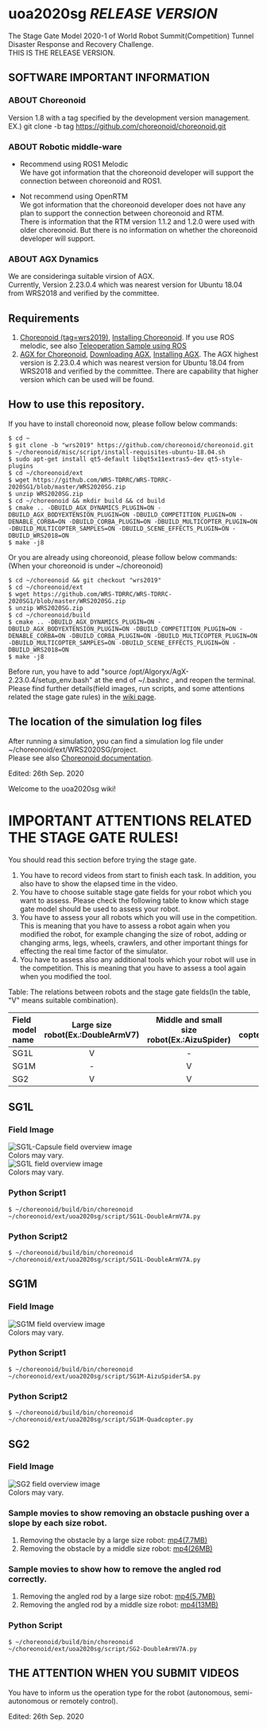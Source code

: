 # uoa2020sg  _RELEASE VERSION_  
The Stage Gate Model 2020-1 of World Robot Summit(Competition) Tunnel Disaster Response and Recovery Challenge.  
THIS IS THE RELEASE VERSION.  

## SOFTWARE IMPORTANT INFORMATION 
### ABOUT Choreonoid  
Version 1.8 with a tag specified by the development version management.  
EX.) git clone -b tag https://github.com/choreonoid/choreonoid.git  
  
### ABOUT Robotic middle-ware  
 * Recommend using ROS1 Melodic  
We have got information that the choreonoid developer will support the connection between choreonoid and ROS1.  
  
 * Not recommend using OpenRTM  
We got information that the choreonoid developer does not have any plan to support the connection between choreonoid and RTM.  
There is information that the RTM version 1.1.2 and 1.2.0 were used with older choreonoid. But there is no information on whether the choreonoid developer will support.  
  
### ABOUT AGX Dynamics  
We are consideringa suitable virsion of AGX.  
Currently, Version 2.23.0.4 which was nearest version for Ubuntu 18.04 from WRS2018 and verified by the committee.  
  

## Requirements  

  1. [Choreonoid (tag=wrs2019)](https://choreonoid.org/en/manuals/latest/index.html), [Installing Choreonoid](https://choreonoid.org/en/manuals/latest/install/build-ubuntu.html#development-version). If you use ROS melodic, see also [Teleoperation Sample using ROS](https://choreonoid.org/en/manuals/latest/wrs2018/teleoperation-ros.html)  
  2. [AGX for Choreonoid](https://choreonoid.org/en/manuals/latest/agxdynamics/index.html), [Downloading AGX](https://www.algoryx.se/download/?id=1887), [Installing AGX](https://www.algoryx.se/documentation/complete/agx/tags/latest/UserManual/source/installation.html#install-on-ubuntu-16-04). The AGX highest version is 2.23.0.4 which was nearest version for Ubuntu 18.04 from WRS2018 and verified by the committee. There are capability that higher version which can be used will be found.  

## How to use this repository.  
If you have to install choreonoid now, please follow below commands:  

    $ cd ~  
    $ git clone -b "wrs2019" https://github.com/choreonoid/choreonoid.git  
    $ ~/choreonoid/misc/script/install-requisites-ubuntu-18.04.sh  
    $ sudo apt-get install qt5-default libqt5x11extras5-dev qt5-style-plugins  
    $ cd ~/choreonoid/ext  
    $ wget https://github.com/WRS-TDRRC/WRS-TDRRC-2020SG1/blob/master/WRS2020SG.zip  
    $ unzip WRS2020SG.zip  
    $ cd ~/choreonoid && mkdir build && cd build  
    $ cmake .. -DBUILD_AGX_DYNAMICS_PLUGIN=ON -DBUILD_AGX_BODYEXTENSION_PLUGIN=ON -DBUILD_COMPETITION_PLUGIN=ON -DENABLE_CORBA=ON -DBUILD_CORBA_PLUGIN=ON -DBUILD_MULTICOPTER_PLUGIN=ON -DBUILD_MULTICOPTER_SAMPLES=ON -DBUILD_SCENE_EFFECTS_PLUGIN=ON -DBUILD_WRS2018=ON  
    $ make -j8  
  
Or you are already using choreonoid, please follow below commands:  
(When your choreonoid is under ~/choreonoid)  

    $ cd ~/choreonoid && git checkout "wrs2019"
    $ cd ~/choreonoid/ext  
    $ wget https://github.com/WRS-TDRRC/WRS-TDRRC-2020SG1/blob/master/WRS2020SG.zip  
    $ unzip WRS2020SG.zip  
    $ cd ~/choreonoid/build  
    $ cmake .. -DBUILD_AGX_DYNAMICS_PLUGIN=ON -DBUILD_AGX_BODYEXTENSION_PLUGIN=ON -DBUILD_COMPETITION_PLUGIN=ON -DENABLE_CORBA=ON -DBUILD_CORBA_PLUGIN=ON -DBUILD_MULTICOPTER_PLUGIN=ON -DBUILD_MULTICOPTER_SAMPLES=ON -DBUILD_SCENE_EFFECTS_PLUGIN=ON -DBUILD_WRS2018=ON  
    $ make -j8  

Before run, you have to add "source /opt/Algoryx/AgX-2.23.0.4/setup_env.bash" at the end of ~/.bashrc , and reopen the terminal.  
Please find further details(field images, run scripts, and some attentions related the stage gate rules) in the [wiki page](https://github.com/WRS-TDRRC/WRS-TDRRC-2020SG1/wiki).  

## The location of the simulation log files  
After running a simulation, you can find a simulation log file under ~/choreonoid/ext/WRS2020SG/project.  
Please see also [Choreonoid documentation](https://choreonoid.org/en/manuals/1.7/simulation/execution-and-playback.html).  

Edited: 26th Sep. 2020


Welcome to the uoa2020sg wiki!

# IMPORTANT ATTENTIONS RELATED THE STAGE GATE RULES!  
You should read this section before trying the stage gate.  
1. You have to record videos from start to finish each task. In addition, you also have to show the elapsed time in the video.
2. You have to choose suitable stage gate fields for your robot which you want to assess. Please check the following table to know which stage gate model should be used to assess your robot.  
3. You have to assess your all robots which you will use in the competition. This is meaning that you have to assess a robot again when you modified the robot, for example changing the size of robot, adding or changing arms, legs, wheels, crawlers, and other important things for effecting the real time factor of the simulator.   
4. You have to assess also any additional tools which your robot will use in the competition. This is meaning that you have to assess a tool again when you modified the tool.  

Table: The relations between robots and the stage gate fields(In the table, "V" means suitable combination).  

| Field model name | Large size robot(Ex.:DoubleArmV7) | Middle and small size robot(Ex.:AizuSpider) | Multi-copter(Ex.:Quadcopter) |  
| :-   | :-:  | :-:  | :-:  |
| SG1L |  V   |  -   |  -   |
| SG1M |  -   |  V   |  V   |
| SG2  |  V   |  V   |  -   |

## SG1L  
### Field Image  
![SG1L-Capsule field overview image](wiki/img/SG1L-Capsule-WholeView.png)  
Colors may vary.  
![SG1L field overview image](wiki/img/SG1L-WholeView.png)  
Colors may vary.  

### Python Script1  
    $ ~/choreonoid/build/bin/choreonoid ~/choreonoid/ext/uoa2020sg/script/SG1L-DoubleArmV7A.py  

### Python Script2  
    $ ~/choreonoid/build/bin/choreonoid ~/choreonoid/ext/uoa2020sg/script/SG1L-DoubleArmV7A.py  

## SG1M  
### Field Image  
![SG1M field overview image](wiki/img/SG1M-WholeView.png)  
Colors may vary.  

### Python Script1  
    $ ~/choreonoid/build/bin/choreonoid ~/choreonoid/ext/uoa2020sg/script/SG1M-AizuSpiderSA.py  

### Python Script2  
    $ ~/choreonoid/build/bin/choreonoid ~/choreonoid/ext/uoa2020sg/script/SG1M-Quadcopter.py  

## SG2  
### Field Image  
![SG2 field overview image](wiki/img/SG2-WholeView.png)  
Colors may vary.  

### Sample movies to show removing an obstacle pushing over a slope by each size robot.  
1. Removing the obstacle by a large size robot: [mp4(7.7MB)](wiki/img/SG2-RemovingObstacle-LargeRobot.mp4)
2. Removing the obstacle by a middle size robot: [mp4(26MB)](wiki/img/SG2-RemovingObstacle-MiddleRobot.mp4)

### Sample movies to show how to remove the angled rod correctly.  
1. Removing the angled rod by a large size robot: [mp4(5.7MB)](wiki/img/SG2-RemovingAngledRod-LargeRobot.mp4)
2. Removing the angled rod by a middle size robot: [mp4(13MB)](wiki/img/SG2-RemovingAngledRod-MiddleRobot.mp4)

### Python Script  
    $ ~/choreonoid/build/bin/choreonoid ~/choreonoid/ext/uoa2020sg/script/SG2-DoubleArmV7A.py  

## THE ATTENTION WHEN YOU SUBMIT VIDEOS 
You have to inform us the operation type for the robot (autonomous, semi-autonomous or remotely control).

Edited: 26th Sep. 2020





